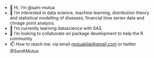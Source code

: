 - 👋 Hi, I’m @sam-mutua
- 👀 I’m interested in data science, machine learning, distribution theory and statistical modelling of diseases, financial time series data and chnage point analysis.
- 🌱 I’m currently learning datascience with SAS. 
- 💞️ I’m looking to collaborate on package development to help the R community 
- 📫 How to reach me: via email mutuakilai@gmail.com or twitter @SamKMutua

<!---
sam-mutua/sam-mutua is a ✨ special ✨ repository because its `README.md` (this file) appears on your GitHub profile.
You can click the Preview link to take a look at your changes.
--->

